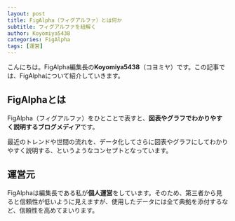 ```yaml
---
layout: post
title: FigAlpha（フィグアルファ）とは何か
subtitle: フィグアルファを紐解く
author: Koyomiya5438
categories: FigAlpha
tags: [運営]
---
```

こんにちは。FigAlpha編集長の**Koyomiya5438**（コヨミヤ）です。この記事では、FigAlphaについて紹介していきます。

## FigAlphaとは
FigAlpha（フィグアルファ）をひとことで表すと、**図表やグラフでわかりやすく説明するブログメディア**です。

最近のトレンドや世間の流れを、データ化してさらに図表やグラフにしてわかりやすく説明する、というようなコンセプトとなっています。

## 運営元
FigAlphaは編集長である私が**個人運営**をしています。そのため、第三者から見ると信頼性が低いように見えますが、使用したデータには全て典拠を添付するなど、信頼性を高めてまいります。
